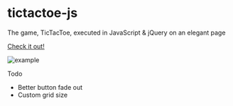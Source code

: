 # tictactoe-js
The game, TicTacToe, executed in JavaScript & jQuery on an elegant page

[Check it out!](https://lucaschilders.github.io/tictactoe-js/)

![example](http://i.imgur.com/tFT63BU.png)


Todo
* Better button fade out
* Custom grid size
